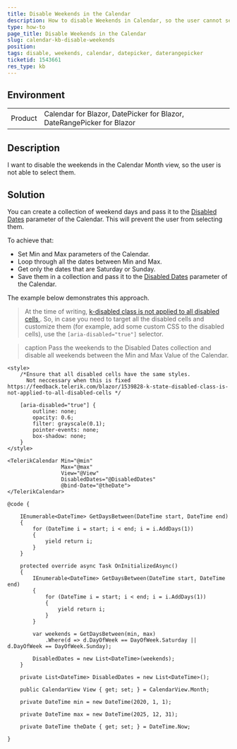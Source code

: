 ```yaml
---
title: Disable Weekends in the Calendar
description: How to disable Weekends in Calendar, so the user cannot select them?
type: how-to
page_title: Disable Weekends in the Calendar
slug: calendar-kb-disable-weekends
position: 
tags: disable, weekends, calendar, datepicker, daterangepicker
ticketid: 1543661
res_type: kb
---
```


## Environment
<table>
	<tbody>
		<tr>
			<td>Product</td>
			<td>Calendar for Blazor, DatePicker for Blazor, DateRangePicker for Blazor</td>
		</tr>
	</tbody>
</table>


## Description
I want to disable the weekends in the Calendar Month view, so the user is not able to select them.


## Solution

You can create a collection of weekend days and pass it to the [Disabled Dates](slug:components/calendar/selection#disabled-dates) parameter of the Calendar. This will prevent the user from selecting them.

To achieve that:

* Set Min and Max parameters of the Calendar.
* Loop through all the dates between Min and Max.
* Get only the dates that are Saturday or Sunday.
* Save them in a collection and pass it to the [Disabled Dates](slug:components/calendar/selection#disabled-dates) parameter of the Calendar.

The example below demonstrates this approach.
 
> At the time of writing, [k-disabled class is not applied to all disabled cells
](https://feedback.telerik.com/blazor/1539828-k-state-disabled-class-is-not-applied-to-all-disabled-cells). So, in case you need to target all the disabled cells and customize them (for example, add some custom CSS to the disabled cells), use the `[aria-disabled="true"]` selector.

>caption Pass the weekends to the Disabled Dates collection and disable all weekends between the Min and Max Value of the Calendar.

````RAZOR
<style>
    /*Ensure that all disabled cells have the same styles.
      Not neccessary when this is fixed https://feedback.telerik.com/blazor/1539828-k-state-disabled-class-is-not-applied-to-all-disabled-cells */

    [aria-disabled="true"] {
        outline: none;
        opacity: 0.6;
        filter: grayscale(0.1);
        pointer-events: none;
        box-shadow: none;
    }
</style>

<TelerikCalendar Min="@min"
                 Max="@max"
                 View="@View"
                 DisabledDates="@DisabledDates"
                 @bind-Date="@theDate">
</TelerikCalendar>

@code {

    IEnumerable<DateTime> GetDaysBetween(DateTime start, DateTime end)
    {
        for (DateTime i = start; i < end; i = i.AddDays(1))
        {
            yield return i;
        }
    }

    protected override async Task OnInitializedAsync()
    {
        IEnumerable<DateTime> GetDaysBetween(DateTime start, DateTime end)
        {
            for (DateTime i = start; i < end; i = i.AddDays(1))
            {
                yield return i;
            }
        }

        var weekends = GetDaysBetween(min, max)
            .Where(d => d.DayOfWeek == DayOfWeek.Saturday || d.DayOfWeek == DayOfWeek.Sunday);

        DisabledDates = new List<DateTime>(weekends);
    }

    private List<DateTime> DisabledDates = new List<DateTime>();

    public CalendarView View { get; set; } = CalendarView.Month;

    private DateTime min = new DateTime(2020, 1, 1);

    private DateTime max = new DateTime(2025, 12, 31);

    private DateTime theDate { get; set; } = DateTime.Now;

}
````
